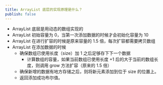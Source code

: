 ```yaml
---
title: ArrayList 底层的实现原理是什么？
publish: false
---
```


- ArrayList 底层是用动态的数组实现的
- ArrayList 初始容量为 0，当第一次添加数据的时候才会初始化容量为 10
- ArrayList 在进行扩容的时候是原来容量的 1.5 倍，每次扩容都需要拷贝数组
- ArrayList 在添加数据的时候
	- 确保数组已使用长度（size）加 1 之后足够存下下一个数据
		- 计算数组的容量，如果当前数组已使用长度 +1 后的大于当前的数组长度，则调用 grow 方法扩容（原来的 1.5 倍）
	- 确保新增的数据有地方存储之后，则将新元素添加到位于 size 的位置上。
	- 返回添加成功布尔值。
